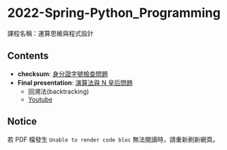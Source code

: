 # 2022-Spring-Python_Programming
課程名稱：運算思維與程式設計


## Contents
* **checksum**: [身分證字號檢查問題](https://github.com/pcchiu03/22Spring-Python_Programming/blob/main/checksum/checksum.ipynb)
* **Final presentation**: [演算法與 N 皇后問題](https://github.com/pcchiu03/22Spring-Python_Programming/blob/main/Final%20Presentation/n-queen.pdf)  
  * 回溯法(backtracking)
  * [Youtube](https://www.youtube.com/watch?v=MjtXbhAvt-s)


## Notice
若 PDF 檔發生 `Unable to render code bloc` 無法閱讀時，請重新刷新網頁。
